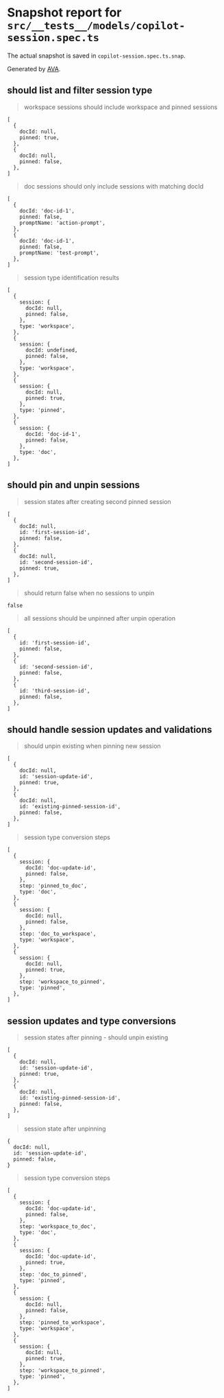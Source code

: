# Snapshot report for `src/__tests__/models/copilot-session.spec.ts`

The actual snapshot is saved in `copilot-session.spec.ts.snap`.

Generated by [AVA](https://avajs.dev).

## should list and filter session type

> workspace sessions should include workspace and pinned sessions

    [
      {
        docId: null,
        pinned: true,
      },
      {
        docId: null,
        pinned: false,
      },
    ]

> doc sessions should only include sessions with matching docId

    [
      {
        docId: 'doc-id-1',
        pinned: false,
        promptName: 'action-prompt',
      },
      {
        docId: 'doc-id-1',
        pinned: false,
        promptName: 'test-prompt',
      },
    ]

> session type identification results

    [
      {
        session: {
          docId: null,
          pinned: false,
        },
        type: 'workspace',
      },
      {
        session: {
          docId: undefined,
          pinned: false,
        },
        type: 'workspace',
      },
      {
        session: {
          docId: null,
          pinned: true,
        },
        type: 'pinned',
      },
      {
        session: {
          docId: 'doc-id-1',
          pinned: false,
        },
        type: 'doc',
      },
    ]

## should pin and unpin sessions

> session states after creating second pinned session

    [
      {
        docId: null,
        id: 'first-session-id',
        pinned: false,
      },
      {
        docId: null,
        id: 'second-session-id',
        pinned: true,
      },
    ]

> should return false when no sessions to unpin

    false

> all sessions should be unpinned after unpin operation

    [
      {
        id: 'first-session-id',
        pinned: false,
      },
      {
        id: 'second-session-id',
        pinned: false,
      },
      {
        id: 'third-session-id',
        pinned: false,
      },
    ]

## should handle session updates and validations

> should unpin existing when pinning new session

    [
      {
        docId: null,
        id: 'session-update-id',
        pinned: true,
      },
      {
        docId: null,
        id: 'existing-pinned-session-id',
        pinned: false,
      },
    ]

> session type conversion steps

    [
      {
        session: {
          docId: 'doc-update-id',
          pinned: false,
        },
        step: 'pinned_to_doc',
        type: 'doc',
      },
      {
        session: {
          docId: null,
          pinned: false,
        },
        step: 'doc_to_workspace',
        type: 'workspace',
      },
      {
        session: {
          docId: null,
          pinned: true,
        },
        step: 'workspace_to_pinned',
        type: 'pinned',
      },
    ]

## session updates and type conversions

> session states after pinning - should unpin existing

    [
      {
        docId: null,
        id: 'session-update-id',
        pinned: true,
      },
      {
        docId: null,
        id: 'existing-pinned-session-id',
        pinned: false,
      },
    ]

> session state after unpinning

    {
      docId: null,
      id: 'session-update-id',
      pinned: false,
    }

> session type conversion steps

    [
      {
        session: {
          docId: 'doc-update-id',
          pinned: false,
        },
        step: 'workspace_to_doc',
        type: 'doc',
      },
      {
        session: {
          docId: 'doc-update-id',
          pinned: true,
        },
        step: 'doc_to_pinned',
        type: 'pinned',
      },
      {
        session: {
          docId: null,
          pinned: false,
        },
        step: 'pinned_to_workspace',
        type: 'workspace',
      },
      {
        session: {
          docId: null,
          pinned: true,
        },
        step: 'workspace_to_pinned',
        type: 'pinned',
      },
    ]
